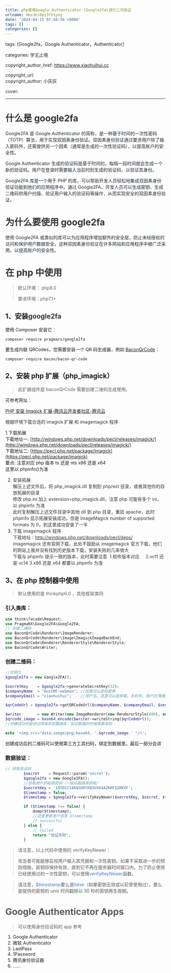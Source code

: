```yaml
---
title: php使用Google Authenticator (Google2fa)进行二次验证
urlname: mbx3ei0pz3fn1yog
date: '2024-04-15 07:40:36 +0000'
tags: []
categories: []
---
```


tags: [Google2fa，Google Authenticator，Authenticator]

categories: <font style="color:rgb(38, 38, 38);">学无止境</font>

copyright_author_href: https://www.xiaohuihui.cc

<font style="color:rgb(38, 38, 38);">copyright_url:  
</font><font style="color:rgb(38, 38, 38);">copyright_author: 小灰灰</font>

<font style="color:rgb(33, 37, 41);">cover:</font>

---

# <font style="color:rgb(51, 51, 51);">什么是 google2fa</font>

<font style="color:rgb(36, 41, 47);">Google2FA 是 Google Authenticator 的简称，是一种基于时间的一次性密码（TOTP）算法，用于实现双因素身份验证。双因素身份验证通过要求用户除了输入密码外，还需提供另一个因素（通常是生成的一次性验证码），以提高账户的安全性。</font>

<font style="color:rgb(36, 41, 47);">Google Authenticator 生成的验证码是基于时间的，每隔一段时间就会生成一个新的验证码。用户在登录时需要输入当前时刻生成的验证码，以验证其身份。</font>

<font style="color:rgb(36, 41, 47);">Google2FA 库是一个用于 PHP 的库，可以帮助开发人员轻松地集成双因素身份验证功能到他们的应用程序中。通过 Google2FA，开发人员可以生成密钥、生成二维码供用户扫描、验证用户输入的验证码等操作，从而实现安全的双因素身份验证。</font>

# <font style="color:rgb(51, 51, 51);">为什么要使用 google2fa</font>

<font style="color:rgb(36, 41, 47);">使用 Google2FA 或类似的库可以为应用程序增加额外的安全层，防止未经授权的访问和保护用户数据安全。这种双因素身份验证在许多网站和应用程序中被广泛采用，以提高账户的安全性。</font><font style="color:rgb(51, 51, 51);">  
</font>

# <font style="color:rgb(51, 51, 51);">在 php 中使用</font>

> 默认环境： php8.0
>
> 要求环境：php7.1+

## 1、安装<font style="color:rgb(51, 51, 51);">google2fa</font>

使用 Composer 安装它：

```shell
composer require pragmarx/google2fa
```

要生成内联 QRCodes，您需要安装一个 QR 码生成器，例如 [BaconQrCode](https://github.com/Bacon/BaconQrCode)：

```shell
composer require bacon/bacon-qr-code
```

## 2、安装 php 扩展（php_imagick）

> 此扩展组件是 baconQrCode 需要创建二维码生成使用。

可参考网址：

[PHP 安装 Imagick 扩展-腾讯云开发者社区-腾讯云](https://cloud.tencent.com/developer/article/2017351)

<font style="color:rgb(51, 51, 51);">根据环境下载合适的 imagick 扩展 和 imagemagick 程序</font>

1.下载拓展  
下载地址一: [http://windows.php.net/downloads/pecl/releases/imagick/](http://windows.php.net/downloads/pecl/releases/imagick/)  
下载地址二: [https://pecl.php.net/package/imagick](https://pecl.php.net/package/imagick)  
要点: 注意对应 php 版本 ts 还是 nts x86 还是 x64  
这里以 phpinfo()为准

2. <font style="color:rgb(51, 51, 51);">安装拓展  
   </font><font style="color:rgb(51, 51, 51);">解压上述文件后，将 php_imagick.dll 复制到 php/ext 目录，或者其他你的存放拓展的目录  
   </font><font style="color:rgb(51, 51, 51);">修改 php.ini 加上 extension=php_imagick.dll，注意 php 可能有多个 ini，以 phpinfo 为准  
   </font><font style="color:rgb(51, 51, 51);">此时复制解压上述文件目录中其他 dll 到 php 目录，重启 apache，此时 phpinfo 显示拓展安装成功，但是 ImageMagick number of supported formats 为 0，到这里成功安装了一半</font>
3. <font style="color:rgb(51, 51, 51);">下载 imagemagick 程序  
   </font><font style="color:rgb(51, 51, 51);">下载地址：</font>[<font style="color:rgb(51, 51, 51);">http://windows.php.net/downloads/pecl/deps/</font>](http://windows.php.net/downloads/pecl/deps/)<font style="color:rgb(51, 51, 51);">  
   </font><font style="color:rgb(51, 51, 51);">imagemagick 还有官网下载，此处不鼓励从 imagemagick 官方下载，他们的网站上我并没有找到历史版本下载，安装失败的几率很大  
   </font><font style="color:rgb(51, 51, 51);">下载与 phpinfo 提示一致的版本，此时需要注意  1.软件版本对应     2.vc11 还是 vc14 3.x86 还是 x64 都要以 phpinfo 为准</font>

## 3、在 php 控制器中使用

> 默认使用的是 thinkphp6.0 ，其他框架类同

### 引入类库：

```php
use think\facade\Request;
use PragmaRX\Google2FA\Google2FA;
// 创建二维码
use BaconQrCode\Renderer\ImageRenderer;
use BaconQrCode\Renderer\Image\ImagickImageBackEnd;
use BaconQrCode\Renderer\RendererStyle\RendererStyle;
use BaconQrCode\Writer;
```

### 创建二维码：

```php
//实例化
$google2fa = new Google2FA();

$secretKey    = $google2fa->generateSecretKey(32);
$companyName  = "HuiCMF-webman"; //这里可以是标题等
$companyEmail = "xiaohuihui";    //用户名。这里可以是邮箱、手机号、用户ID等唯一值

$qrCodeUrl = $google2fa->getQRCodeUrl($companyName, $companyEmail, $secretKey);

$writer       = new Writer(new ImageRenderer(new RendererStyle(400), new ImagickImageBackEnd()));
$qrcode_image = base64_encode($writer->writeString($qrCodeUrl));
//创建成功的秘钥记得保存到数据库，验证数据的时候需要用到

echo '<img src="data:image/png;base64, '.$qrcode_image.' "/>';
```

创建成功后的二维码可以使用第三方工具扫码，绑定到数据里。最后一部分会讲

### 数据验证：

```php
// 获取验证码
        $secret    = Request::param('secret');
        $google2fa = new Google2FA();
        //获取用户的秘钥密钥（一般从数据库获取）
        $secretKey = 'IDTD5IIARQSORYKN3UXO4AZKHF5IRKXF';
        $timestamp = false;
        $timestamp = $google2fa->verifyKeyNewer($secretKey, $secret, $timestamp);

        if ($timestamp !== false) {
            dump($timestamp);
            //这里更新用户信息 $timestamp
            // successful
        } else {
            // failed
            return "验证失败";
        }
```

> 请注意，以上代码中使用的 verifyKeyNewer：
>
> <font style="color:rgb(89, 89, 89);">攻击者可能能够监视用户输入其凭据和一次性密钥。如果不采取进一步的预防措施，密钥将保持有效，直到它不再在服务器时间窗口内。为了防止使用已经使用过的一次性密钥，可以使用</font><font style="color:rgb(76, 118, 201);">verifyKeyNewer</font><font style="color:rgb(89, 89, 89);">函数。</font>

> <font style="color:rgb(89, 89, 89);">请注意，</font><font style="color:rgb(76, 118, 201);">$timestamp</font><font style="color:rgb(89, 89, 89);">要么是</font><font style="color:rgb(76, 118, 201);">false</font><font style="color:rgb(89, 89, 89);">（如果密钥无效或以前曾使用过），要么是提供的密钥的 unix 时间戳除以 30 秒的密钥再生周期。</font>

# <font style="color:rgb(89, 89, 89);">Google Authenticator Apps</font>

> 可以使用身份验证码的 app 参考

1. Google<font style="color:rgb(25, 27, 31);"> Authenticator</font>
2. <font style="color:rgb(25, 27, 31);">微软 Authenticator</font>
3. <font style="color:rgb(25, 27, 31);">LastPass</font>
4. <font style="color:rgb(25, 27, 31);">1Password</font>
5. <font style="color:rgb(25, 27, 31);">腾讯身份验证器</font>
6. <font style="color:rgb(25, 27, 31);">......</font>
